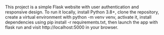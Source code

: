 This project is a simple Flask website with user authentication and responsive design. To run it locally, install Python 3.8+, clone the repository, create a virtual environment with 
python -m venv venv, activate it, install dependencies using pip install -r requirements.txt, then launch the app with flask run and visit http://localhost:5000 in your browser.
